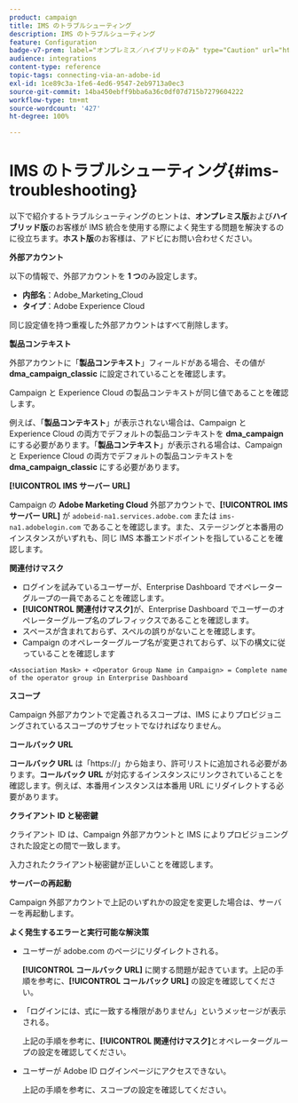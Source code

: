 ```yaml
---
product: campaign
title: IMS のトラブルシューティング
description: IMS のトラブルシューティング
feature: Configuration
badge-v7-prem: label="オンプレミス／ハイブリッドのみ" type="Caution" url="https://experienceleague.adobe.com/docs/campaign-classic/using/installing-campaign-classic/architecture-and-hosting-models/hosting-models-lp/hosting-models.html?lang=ja" tooltip="オンプレミスデプロイメントとハイブリッドデプロイメントにのみ適用されます"
audience: integrations
content-type: reference
topic-tags: connecting-via-an-adobe-id
exl-id: 1ce89c3a-1fe6-4ed6-9547-2eb9713a0ec3
source-git-commit: 14ba450ebff9bba6a36c0df07d715b7279604222
workflow-type: tm+mt
source-wordcount: '427'
ht-degree: 100%

---
```


# IMS のトラブルシューティング{#ims-troubleshooting}


以下で紹介するトラブルシューティングのヒントは、**オンプレミス版**&#x200B;および&#x200B;**ハイブリッド版**&#x200B;のお客様が IMS 統合を使用する際によく発生する問題を解決するのに役立ちます。**ホスト版**&#x200B;のお客様は、アドビにお問い合わせください。

**外部アカウント**

以下の情報で、外部アカウントを **1 つ**&#x200B;のみ設定します。

* **内部名**：Adobe_Marketing_Cloud
* **タイプ**：Adobe Experience Cloud

同じ設定値を持つ重複した外部アカウントはすべて削除します。

**製品コンテキスト**

外部アカウントに「**製品コンテキスト**」フィールドがある場合、その値が **dma_campaign_classic** に設定されていることを確認します。

Campaign と Experience Cloud の製品コンテキストが同じ値であることを確認します。

例えば、「**製品コンテキスト**」が表示されない場合は、Campaign と Experience Cloud の両方でデフォルトの製品コンテキストを **dma_campaign** にする必要があります。「**製品コンテキスト**」が表示される場合は、Campaign と Experience Cloud の両方でデフォルトの製品コンテキストを **dma_campaign_classic** にする必要があります。

**[!UICONTROL IMS サーバー URL]**

Campaign の **Adobe Marketing Cloud** 外部アカウントで、**[!UICONTROL IMS サーバー URL]** が `adobeid-na1.services.adobe.com` または `ims-na1.adobelogin.com` であることを確認します。また、ステージングと本番用のインスタンスがいずれも、同じ IMS 本番エンドポイントを指していることを確認します。

**関連付けマスク**

* ログインを試みているユーザーが、Enterprise Dashboard でオペレーターグループの一員であることを確認します。
* **[!UICONTROL 関連付けマスク]**&#x200B;が、Enterprise Dashboard でユーザーのオペレーターグループ名のプレフィックスであることを確認します。
* スペースが含まれておらず、スペルの誤りがないことを確認します。
* Campaign のオペレーターグループ名が変更されておらず、以下の構文に従っていることを確認します

```
<Association Mask> + <Operator Group Name in Campaign> = Complete name of the operator group in Enterprise Dashboard
```

**スコープ**

Campaign 外部アカウントで定義されるスコープは、IMS によりプロビジョニングされているスコープのサブセットでなければなりません。

**コールバック URL**

**コールバック URL** は「https://」から始まり、許可リストに追加される必要があります。**コールバック URL** が対応するインスタンスにリンクされていることを確認します。例えば、本番用インスタンスは本番用 URL にリダイレクトする必要があります。

**クライアント ID と秘密鍵**

クライアント ID は、Campaign 外部アカウントと IMS によりプロビジョニングされた設定との間で一致します。

入力されたクライアント秘密鍵が正しいことを確認します。

**サーバーの再起動**

Campaign 外部アカウントで上記のいずれかの設定を変更した場合は、サーバーを再起動します。

**よく発生するエラーと実行可能な解決策**

* ユーザーが adobe.com のページにリダイレクトされる。

  **[!UICONTROL コールバック URL]** に関する問題が起きています。上記の手順を参考に、**[!UICONTROL コールバック URL]** の設定を確認してください。

* 「ログインには、式に一致する権限がありません」というメッセージが表示される。

  上記の手順を参考に、**[!UICONTROL 関連付けマスク]**&#x200B;とオペレーターグループの設定を確認してください。

* ユーザーが Adobe ID ログインページにアクセスできない。

  上記の手順を参考に、スコープの設定を確認してください。
